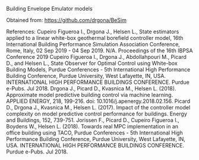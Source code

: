 Building Envelope Emulator models

Obtained from: https://github.com/drgona/BeSim

References:
Cupeiro Figueroa I., Drgona J., Helsen L., State estimators applied to a linear white-box geothermal borefield controller model, 16th International Building Performance Simulation Association Conference, Rome, Italy, 02 Sep 2019 - 04 Sep 2019. N/A. Proceedings of the 16th IBPSA Conference 2019
Cupeiro Figueroa I., Drgona J., Abdollahpouri M., Picard D., and Helsen L., State Observer for Optimal Control using White-box Building Models, Purdue Conferences - 5th International High Performance Building Conference, Purdue University, West Lafayette, IN, USA. INTERNATIONAL HIGH PERFORMANCE BUILDINGS CONFERENCE. Purdue e-Pubs. Jul 2018.
Drgona J., Picard D., Kvasnica M., Helsen L. (2018). Approximate model predictive building control via machine learning. APPLIED ENERGY, 218, 199-216. doi: 10.1016/j.apenergy.2018.02.156.
Picard D., Drgona J., Kvasnica M., Helsen L. (2017). Impact of the controller model complexity on model predictive control performance for buildings. Energy and Buildings, 152, 739-751.
Jorissen F., Picard D., Cupeiro Figueroa I., Boydens W., Helsen L. (2018). Towards real MPC implementation in an office building using TACO, Purdue Conferences - 5th International High Performance Building Conference, Purdue University, West Lafayette, IN, USA. INTERNATIONAL HIGH PERFORMANCE BUILDINGS CONFERENCE. Purdue e-Pubs. Jul 2018.